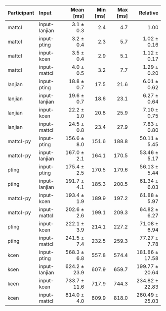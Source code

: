 | Participant | Input | Mean [ms] | Min [ms] | Max [ms] | Relative |
|:---|:---|---:|---:|---:|---:|
| mattcl | input-lanjian | 3.1 ± 0.3 | 2.4 | 4.7 | 1.00 |
| mattcl | input-pting | 3.2 ± 0.4 | 2.3 | 5.7 | 1.02 ± 0.16 |
| mattcl | input-kcen | 3.5 ± 0.4 | 2.9 | 5.1 | 1.12 ± 0.17 |
| mattcl | input-mattcl | 4.0 ± 0.5 | 3.2 | 7.7 | 1.29 ± 0.20 |
| lanjian | input-pting | 18.8 ± 0.7 | 17.5 | 21.6 | 6.01 ± 0.62 |
| lanjian | input-lanjian | 19.6 ± 0.7 | 18.6 | 23.1 | 6.27 ± 0.64 |
| lanjian | input-kcen | 22.2 ± 1.0 | 20.8 | 25.9 | 7.10 ± 0.75 |
| lanjian | input-mattcl | 24.5 ± 0.8 | 23.4 | 27.9 | 7.83 ± 0.80 |
| mattcl-py | input-pting | 156.6 ± 8.0 | 151.6 | 188.8 | 50.11 ± 5.45 |
| mattcl-py | input-lanjian | 167.0 ± 2.1 | 164.1 | 170.5 | 53.46 ± 5.17 |
| pting | input-pting | 175.4 ± 2.5 | 170.5 | 179.6 | 56.13 ± 5.44 |
| pting | input-lanjian | 191.7 ± 4.1 | 185.3 | 200.5 | 61.34 ± 6.03 |
| mattcl-py | input-kcen | 193.4 ± 1.9 | 189.9 | 197.2 | 61.88 ± 5.97 |
| mattcl-py | input-mattcl | 202.6 ± 2.6 | 199.1 | 209.3 | 64.82 ± 6.27 |
| pting | input-kcen | 222.1 ± 3.9 | 214.1 | 227.2 | 71.08 ± 6.94 |
| pting | input-mattcl | 241.5 ± 7.4 | 232.5 | 259.3 | 77.27 ± 7.78 |
| kcen | input-pting | 568.3 ± 6.8 | 557.8 | 574.4 | 181.86 ± 17.58 |
| kcen | input-lanjian | 624.2 ± 23.9 | 607.9 | 659.7 | 199.77 ± 20.64 |
| kcen | input-kcen | 733.7 ± 11.6 | 717.9 | 744.3 | 234.82 ± 22.83 |
| kcen | input-mattcl | 814.0 ± 4.0 | 809.9 | 818.0 | 260.49 ± 25.03 |
